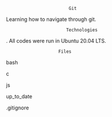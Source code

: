                            Git
Learning how to navigate through git.


                           Technologies
. All codes were run in Ubuntu 20.04 LTS.

                       
                        Files
bash

c

js

up_to_date


.gitignore
